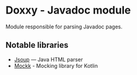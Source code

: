 # Doxxy - Javadoc module

Module responsible for parsing Javadoc pages.

## Notable libraries

- [Jsoup](https://jsoup.org/) — Java HTML parser
- [Mockk](https://mockk.io/) - Mocking library for Kotlin